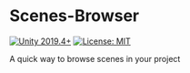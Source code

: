 # Scenes-Browser

[![Unity 2019.4+](https://img.shields.io/badge/unity-2019.4%2B-blue.svg)](https://unity3d.com/get-unity/download)
[![License: MIT](https://img.shields.io/badge/License-MIT-brightgreen.svg)](https://github.com/atoGames/Scenes-Browser/blob/main/LICENSE)

A quick way to browse scenes in your project
